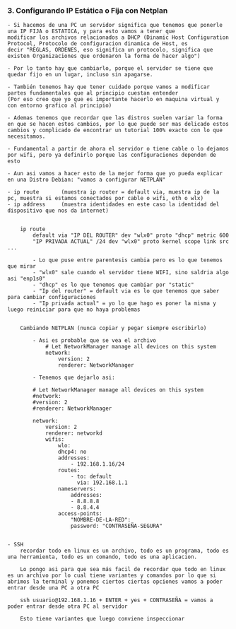 ### 3. Configurando IP Estática o Fija con Netplan

    - Si hacemos de una PC un servidor significa que tenemos que ponerle una IP FIJA o ESTATICA, y para esto vamos a tener que 
    modificar los archivos relacionados a DHCP (Dinamic Host Configuration Protocol, Protocolo de configuracion dinamica de Host, es
    decir "REGLAS, ORDENES, eso significa un protocolo, significa que existen Organizaciones que ordenaron la forma de hacer algo")

    - Por lo tanto hay que cambiarlo, porque el servidor se tiene que quedar fijo en un lugar, incluso sin apagarse.
    
    - También tenemos hay que tener cuidado porque vamos a modificar partes fundamentales que al principio cuestan entender 
    (Por eso creo que yo que es importante hacerlo en maquina virtual y con entorno grafico al principio)

    - Ademas tenemos que recordar que las distros suelen variar la forma en que se hacen estos cambios, por lo que puede ser mas delicado estos cambios y complicado de encontrar un tutorial 100% exacto con lo que necesitamos.

    - Fundamental a partir de ahora el servidor o tiene cable o lo dejamos por wifi, pero ya definirlo porque las configuraciones dependen de esto

    - Aun asi vamos a hacer esto de la mejor forma que yo pueda explicar en una Distro Debian: "vamos a configurar NETPLAN"

    - ip route       (muestra ip router = default via, muestra ip de la pc, muestra si estamos conectados por cable o wifi, eth o wlx)
    - ip address     (muestra identidades en este caso la identidad del dispositivo que nos da internet)


        ip route
            default via "IP DEL ROUTER" dev "wlx0" proto "dhcp" metric 600 
            "IP PRIVADA ACTUAL" /24 dev "wlx0" proto kernel scope link src ...
        
            - Lo que puse entre parentesis cambia pero es lo que tenemos que mirar
            - "wlx0" sale cuando el servidor tiene WIFI, sino saldria algo asi "enp1s0"
            - "dhcp" es lo que tenemos que cambiar por "static"
            - "Ip del router" = default via es lo que tenemos que saber para cambiar configuraciones
            - "Ip privada actual" = yo lo que hago es poner la misma y luego reiniciar para que no haya problemas

        
        Cambiando NETPLAN (nunca copiar y pegar siempre escribirlo)

            - Asi es probable que se vea el archivo
                # Let NetworkManager manage all devices on this system                 
                network:                                                               
                    version: 2                                                           
                    renderer: NetworkManager   

            - Tenemos que dejarlo asi:

            # Let NetworkManager manage all devices on this system
            #network:                                                               
            #version: 2                                                           
            #renderer: NetworkManager                                             
                                                                        
            network:                                                                
                version: 2                                                            
                renderer: networkd                                                    
                wifis:                                                              
                    wlo:                                                               
                    dhcp4: no                                                         
                    addresses:                                                        
                        - 192.168.1.16/24                                             
                    routes:                                                           
                        - to: default                                                   
                          via: 192.168.1.1                                            
                    nameservers:                                                      
                        addresses:                                                      
                        - 8.8.8.8                                                     
                        - 8.8.4.4                                                     
                    access-points:                                                    
                        "NOMBRE-DE-LA-RED":                                                    
                        password: "CONTRASEÑA-SEGURA"    

    
    - SSH 
        recordar todo en linux es un archivo, todo es un programa, todo es una herramienta, todo es un comando, todo es una aplicacion. 

        Lo pongo asi para que sea más facil de recordar que todo en linux es un archivo por lo cual tiene variantes y comandos por lo que si abrimos la terminal y ponemos ciertos ciertas opciones vamos a poder entrar desde una PC a otra PC

        ssh usuario@192.168.1.16 + ENTER + yes + CONTRASEÑA = vamos a poder entrar desde otra PC al servidor

        Esto tiene variantes que luego conviene inspeccionar